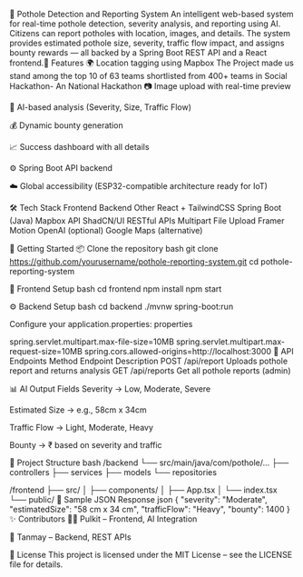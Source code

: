 🚧 Pothole Detection and Reporting System
An intelligent web-based system for real-time pothole detection, severity analysis, and reporting using AI. Citizens can report potholes with location, images, and details. The system provides estimated pothole size, severity, traffic flow impact, and assigns bounty rewards — all backed by a Spring Boot REST API and a React frontend.📸 Features
🌍 Location tagging using Mapbox
The Project made us stand among the top 10 of 63 teams shortlisted from 400+ teams in Social Hackathon- An National Hackathon
📷 Image upload with real-time preview

🧠 AI-based analysis (Severity, Size, Traffic Flow)

💰 Dynamic bounty generation

📈 Success dashboard with all details

⚙️ Spring Boot API backend

☁️ Global accessibility (ESP32-compatible architecture ready for IoT)

🛠️ Tech Stack
Frontend	Backend	Other
React + TailwindCSS	Spring Boot (Java)	Mapbox API
ShadCN/UI	RESTful APIs	Multipart File Upload
Framer Motion	OpenAI (optional)	Google Maps (alternative)

🚀 Getting Started
📦 Clone the repository
bash
git clone https://github.com/yourusername/pothole-reporting-system.git
cd pothole-reporting-system

🧩 Frontend Setup
bash
cd frontend
npm install
npm start

⚙️ Backend Setup
bash
cd backend
./mvnw spring-boot:run

Configure your application.properties:
properties

spring.servlet.multipart.max-file-size=10MB
spring.servlet.multipart.max-request-size=10MB
spring.cors.allowed-origins=http://localhost:3000
📡 API Endpoints
Method	Endpoint	Description
POST	/api/report	Uploads pothole report and returns analysis
GET	/api/reports	Get all pothole reports (admin)

📊 AI Output Fields
Severity → Low, Moderate, Severe

Estimated Size → e.g., 58cm x 34cm

Traffic Flow → Light, Moderate, Heavy

Bounty → ₹ based on severity and traffic

📁 Project Structure
bash
/backend
 └── src/main/java/com/pothole/...
     ├── controllers
     ├── services
     ├── models
     └── repositories

/frontend
 ├── src/
 │   ├── components/
 │   ├── App.tsx
 │   └── index.tsx
 └── public/
🧪 Sample JSON Response
json
{
  "severity": "Moderate",
  "estimatedSize": "58 cm x 34 cm",
  "trafficFlow": "Heavy",
  "bounty": 1400
}
✨ Contributors
👨‍💻 Pulkit – Frontend, AI Integration

🤝 Tanmay – Backend, REST APIs

📜 License
This project is licensed under the MIT License – see the LICENSE file for details.
